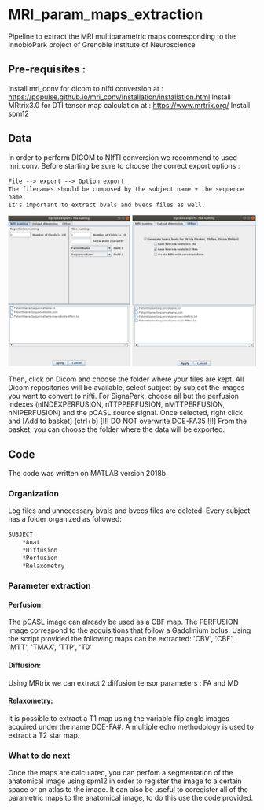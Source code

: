 # MRI_param_maps_extraction
Pipeline to extract the MRI multiparametric maps corresponding to the InnobioPark project of Grenoble Institute of Neuroscience

## Pre-requisites : 
Install mri_conv for dicom to nifti conversion at : https://populse.github.io/mri_conv/Installation/installation.html
Install MRtrix3.0 for DTI tensor map calculation at : https://www.mrtrix.org/
Install spm12

## Data 
In order to perform DICOM to NIfTI conversion we recommend to used mri_conv.
Before starting be sure to choose the correct export options : 
```
File --> export --> Option export
The filenames should be composed by the subject name + the sequence name.
It's important to extract bvals and bvecs files as well.
```
![Alt text](images/export_options.png)

Then, click on Dicom and choose the folder where your files are kept.
All Dicom repositories will be available, select subject by subject the images you want to convert to nifti.
For SignaPark, choose all but the perfusion indexes (nINDEXPERFUSION, nTTPPERFUSION, nMTTPERFUSION, nNIPERFUSION) and the pCASL source signal. 
Once selected, right click and [Add to basket] (ctrl+b)
[!!! DO NOT overwrite DCE-FA35 !!!]
From the basket, you can choose the folder where the data will be exported.

## Code
The code was written on MATLAB version 2018b

### Organization
Log files and unnecessary bvals and bvecs files are deleted.
Every subject has a folder organized as followed:
```
SUBJECT
	*Anat
	*Diffusion
	*Perfusion	
	*Relaxometry
```
### Parameter extraction
#### Perfusion: 
The pCASL image can already be used as a CBF map.
The PERFUSION image correspond to the acquisitions that follow a Gadolinium bolus. Using the script provided the following maps can be extracted: 'CBV', 'CBF', 'MTT', 'TMAX', 'TTP', 'T0'

#### Diffusion:
Using MRtrix we can extract 2 diffusion tensor parameters : FA and MD

#### Relaxometry:
It is possible to extract a T1 map using the variable flip angle images acquired under the name DCE-FA#.
A multiple echo methodology is used to extract a T2 star map.

### What to do next
Once the maps are calculated, you can perfom a segmentation of the anatomical image using spm12 in order to register the image to a certain space or an atlas to the image.
It can also be useful to coregister all of the parametric maps to the anatomical image, to do this use the code provided.
